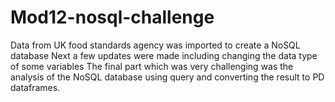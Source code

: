 # Mod12-nosql-challenge
Data from UK food standards agency was imported to create a NoSQL database
Next a few updates were made including changing the data type of some variables
The final part which was very challenging was the analysis of the NoSQL database using query and converting the result to PD dataframes.
